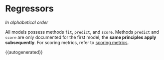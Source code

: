 # Regressors

_In alphabetical order_

All models possess methods `fit`, `predict`, and `score`. Methods `predict` and `score` are only documented for the first model; the __same principles apply subsequently__. For scoring metrics, refer to [scoring metrics](scoring_metrics.md). 

{{autogenerated}}